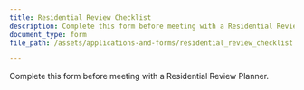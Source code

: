 ```yaml
---
title: Residential Review Checklist
description: Complete this form before meeting with a Residential Review Planner.
document_type: form
file_path: /assets/applications-and-forms/residential_review_checklist.pdf

---
```

Complete this form before meeting with a Residential Review Planner.
